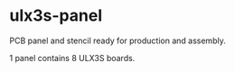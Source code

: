 # ulx3s-panel

PCB panel and stencil ready for
production and assembly.

1 panel contains 8 ULX3S boards.
